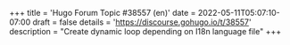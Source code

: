 +++
title = 'Hugo Forum Topic #38557 (en)'
date = 2022-05-11T05:07:10-07:00
draft = false
details = 'https://discourse.gohugo.io/t/38557'
description = "Create dynamic loop depending on I18n language file"
+++
